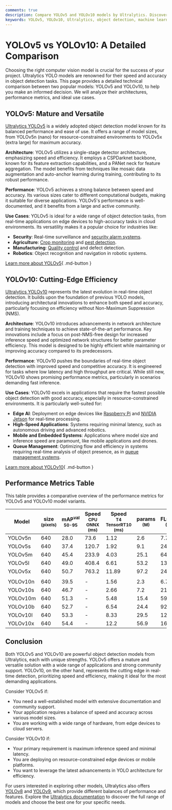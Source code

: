 ```yaml
---
comments: true
description: Compare YOLOv5 and YOLOv10 models by Ultralytics. Discover their architectures, performance, and use cases to choose the best for your project.
keywords: YOLOv5, YOLOv10, Ultralytics, object detection, machine learning, computer vision, model comparison, real-time detection, YOLO models, AI models
---
```


# YOLOv5 vs YOLOv10: A Detailed Comparison

Choosing the right computer vision model is crucial for the success of your project. Ultralytics YOLO models are renowned for their speed and accuracy in object detection tasks. This page provides a detailed technical comparison between two popular models: YOLOv5 and YOLOv10, to help you make an informed decision. We will analyze their architectures, performance metrics, and ideal use cases.

<script async src="https://cdn.jsdelivr.net/npm/chart.js@3.9.1/dist/chart.min.js"></script>
<script defer src="../../javascript/benchmark.js"></script>

<canvas id="modelComparisonChart" width="1024" height="400" active-models='["YOLOv5", "YOLOv10"]'></canvas>

## YOLOv5: Mature and Versatile

[Ultralytics YOLOv5](https://github.com/ultralytics/ultralytics) is a widely adopted object detection model known for its balanced performance and ease of use. It offers a range of model sizes, from YOLOv5n (nano) for resource-constrained environments to YOLOv5x (extra large) for maximum accuracy.

**Architecture**: YOLOv5 utilizes a single-stage detector architecture, emphasizing speed and efficiency. It employs a CSPDarknet backbone, known for its feature extraction capabilities, and a PANet neck for feature aggregation. The model benefits from techniques like mosaic data augmentation and auto-anchor learning during training, contributing to its robust performance.

**Performance**: YOLOv5 achieves a strong balance between speed and accuracy. Its various sizes cater to different computational budgets, making it suitable for diverse applications. YOLOv5's performance is well-documented, and it benefits from a large and active community.

**Use Cases**: YOLOv5 is ideal for a wide range of object detection tasks, from real-time applications on edge devices to high-accuracy tasks in cloud environments. Its versatility makes it a popular choice for industries like:

- **Security**: Real-time surveillance and [security alarm systems](https://www.ultralytics.com/blog/security-alarm-system-projects-with-ultralytics-yolov8).
- **Agriculture**: [Crop monitoring](https://www.ultralytics.com/blog/computer-vision-in-agriculture-transforming-fruit-detection-and-precision-farming) and [pest detection](https://www.ultralytics.com/blog/object-detection-for-pest-control).
- **Manufacturing**: [Quality control](https://www.ultralytics.com/solutions/ai-in-manufacturing) and defect detection.
- **Robotics**: Object recognition and navigation in robotic systems.

[Learn more about YOLOv5](https://docs.ultralytics.com/models/yolov5/){ .md-button }

## YOLOv10: Cutting-Edge Efficiency

[Ultralytics YOLOv10](https://docs.ultralytics.com/models/yolov10/) represents the latest evolution in real-time object detection. It builds upon the foundation of previous YOLO models, introducing architectural innovations to enhance both speed and accuracy, particularly focusing on efficiency without Non-Maximum Suppression (NMS).

**Architecture**: YOLOv10 introduces advancements in network architecture and training techniques to achieve state-of-the-art performance. Key innovations include a focus on post-NMS-free design for increased inference speed and optimized network structures for better parameter efficiency. This model is designed to be highly efficient while maintaining or improving accuracy compared to its predecessors.

**Performance**: YOLOv10 pushes the boundaries of real-time object detection with improved speed and competitive accuracy. It is engineered for tasks where low latency and high throughput are critical. While still new, YOLOv10 shows promising performance metrics, particularly in scenarios demanding fast inference.

**Use Cases**: YOLOv10 excels in applications that require the fastest possible object detection with good accuracy, especially in resource-constrained environments. It is particularly well-suited for:

- **Edge AI**: Deployment on edge devices like [Raspberry Pi](https://docs.ultralytics.com/guides/raspberry-pi/) and [NVIDIA Jetson](https://docs.ultralytics.com/guides/nvidia-jetson/) for real-time processing.
- **High-Speed Applications**: Systems requiring minimal latency, such as autonomous driving and advanced robotics.
- **Mobile and Embedded Systems**: Applications where model size and inference speed are paramount, like mobile applications and drones.
- **Queue Management**: Optimizing flow and efficiency in systems requiring real-time analysis of object presence, as in [queue management systems](https://docs.ultralytics.com/guides/queue-management/).

[Learn more about YOLOv10](https://docs.ultralytics.com/models/yolov10/){ .md-button }

## Performance Metrics Table

This table provides a comparative overview of the performance metrics for YOLOv5 and YOLOv10 model variants.

| Model    | size<br><sup>(pixels) | mAP<sup>val<br>50-95 | Speed<br><sup>CPU ONNX<br>(ms) | Speed<br><sup>T4 TensorRT10<br>(ms) | params<br><sup>(M) | FLOPs<br><sup>(B) |
| -------- | --------------------- | -------------------- | ------------------------------ | ----------------------------------- | ------------------ | ----------------- |
| YOLOv5n  | 640                   | 28.0                 | 73.6                           | 1.12                                | 2.6                | 7.7               |
| YOLOv5s  | 640                   | 37.4                 | 120.7                          | 1.92                                | 9.1                | 24.0              |
| YOLOv5m  | 640                   | 45.4                 | 233.9                          | 4.03                                | 25.1               | 64.2              |
| YOLOv5l  | 640                   | 49.0                 | 408.4                          | 6.61                                | 53.2               | 135.0             |
| YOLOv5x  | 640                   | 50.7                 | 763.2                          | 11.89                               | 97.2               | 246.4             |
|          |                       |                      |                                |                                     |                    |                   |
| YOLOv10n | 640                   | 39.5                 | -                              | 1.56                                | 2.3                | 6.7               |
| YOLOv10s | 640                   | 46.7                 | -                              | 2.66                                | 7.2                | 21.6              |
| YOLOv10m | 640                   | 51.3                 | -                              | 5.48                                | 15.4               | 59.1              |
| YOLOv10b | 640                   | 52.7                 | -                              | 6.54                                | 24.4               | 92.0              |
| YOLOv10l | 640                   | 53.3                 | -                              | 8.33                                | 29.5               | 120.3             |
| YOLOv10x | 640                   | 54.4                 | -                              | 12.2                                | 56.9               | 160.4             |

## Conclusion

Both YOLOv5 and YOLOv10 are powerful object detection models from Ultralytics, each with unique strengths. YOLOv5 offers a mature and versatile solution with a wide range of applications and strong community support. YOLOv10, on the other hand, represents the cutting edge in real-time detection, prioritizing speed and efficiency, making it ideal for the most demanding applications.

Consider YOLOv5 if:

- You need a well-established model with extensive documentation and community support.
- Your application requires a balance of speed and accuracy across various model sizes.
- You are working with a wide range of hardware, from edge devices to cloud servers.

Consider YOLOv10 if:

- Your primary requirement is maximum inference speed and minimal latency.
- You are deploying on resource-constrained edge devices or mobile platforms.
- You want to leverage the latest advancements in YOLO architecture for efficiency.

For users interested in exploring other models, Ultralytics also offers [YOLOv8](https://docs.ultralytics.com/models/yolov8/) and [YOLOv9](https://docs.ultralytics.com/models/yolov9/), which provide different balances of performance and features. Explore the [Ultralytics documentation](https://docs.ultralytics.com/models/) to discover the full range of models and choose the best one for your specific needs.

